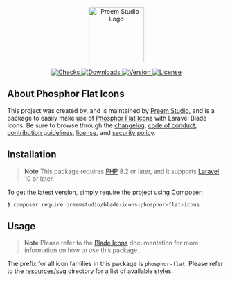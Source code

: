 <p align="center">
    <a href="https://preem.studio" target="_blank">
        <img src="https://raw.githubusercontent.com/PreemStudio/assets/main/logo-text.svg" width="128" alt="Preem Studio Logo" />
    </a>
</p>

<p align="center">
    <a href="https://github.com/PreemStudio/blade-icons-phosphor-flat-icons/actions">
        <img src="https://badge.sh/github/check-runs/PreemStudio/blade-icons-phosphor-flat-icons" alt="Checks" />
    </a>
    <a href="https://packagist.org/packages/preemstudio/blade-icons-phosphor-flat-icons">
        <img src="https://badge.sh/packagist/downloads/PreemStudio/blade-icons-phosphor-flat-icons" alt="Downloads" />
    </a>
    <a href="https://packagist.org/packages/preemstudio/blade-icons-phosphor-flat-icons">
        <img src="https://badge.sh/packagist/version/PreemStudio/blade-icons-phosphor-flat-icons" alt="Version" />
    </a>
    <a href="https://packagist.org/packages/preemstudio/blade-icons-phosphor-flat-icons">
        <img src="https://badge.sh/packagist/license/PreemStudio/blade-icons-phosphor-flat-icons" alt="License" />
    </a>
</p>

## About Phosphor Flat Icons

This project was created by, and is maintained by [Preem Studio](https://github.com/PreemStudio), and is a package to easily make use of [Phosphor Flat Icons](https://phosphoricons.com/) with Laravel Blade Icons. Be sure to browse through the [changelog](CHANGELOG.md), [code of conduct](.github/CODE_OF_CONDUCT.md), [contribution guidelines](.github/CONTRIBUTING.md), [license](LICENSE), and [security policy](.github/SECURITY.md).

## Installation

> **Note**
> This package requires [PHP](https://www.php.net/) 8.2 or later, and it supports [Laravel](https://laravel.com/) 10 or later.

To get the latest version, simply require the project using [Composer](https://getcomposer.org/):

```bash
$ composer require preemstudio/blade-icons-phosphor-flat-icons
```

## Usage

> **Note**
> Please refer to the [Blade Icons](https://github.com/PreemStudio/blade-icons) documentation for more information on how to use this package.

The prefix for all icon families in this package is `phosphor-flat`. Please refer to the [resources/svg](/resources/svg) directory for a list of available styles.
